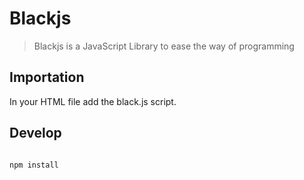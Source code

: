 # Blackjs
> Blackjs is a JavaScript Library to ease the way of programming

## Importation
In your HTML file add the black.js script.

## Develop
```

npm install

```

